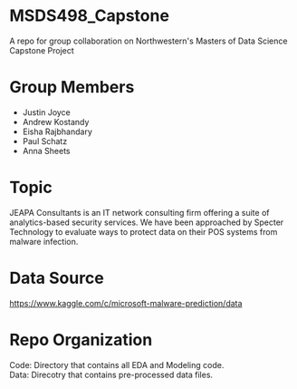 # MSDS498_Capstone
A repo for group collaboration on Northwestern's Masters of Data Science Capstone Project

# Group Members
* Justin Joyce
* Andrew Kostandy
* Eisha Rajbhandary
* Paul Schatz
* Anna Sheets

# Topic
JEAPA Consultants is an IT network consulting firm offering a suite of analytics-based security services. We have been approached by Specter Technology to evaluate ways to protect data on their POS systems from malware infection.

# Data Source
https://www.kaggle.com/c/microsoft-malware-prediction/data

# Repo Organization
Code: Directory that contains all EDA and Modeling code. <br/>
Data: Direcotry that contains pre-processed data files.
